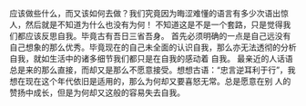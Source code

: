 应该做些什么，而又该如何去做？我们究竟因为晦涩难懂的语言有多少次语出惊人，然后就是不知道为什么也没有为何！
不知道这是不是一个套路，只是觉得我们都应该反思自我。毕竟古有吾日三省吾身。
首先必须明确的一点是自己远没有自己想象的那么优秀。毕竟现在的自己未全面的认识自我，那么亦无法透彻的分析自我，就如生活中的诸多细节我们都只是在自我的感动着
自我。
最亲近的人话语总是来的那么直接，而却又是那么不愿意接受。想想古语：“忠言逆耳利于行”，我想在现在这个年代依旧是适用的，那么为何却又要喜怒无常。总是愿意在别
人的赞扬中成长，但是为何却又这般的容易失去自我。
